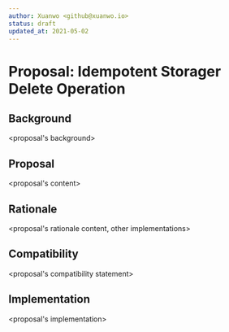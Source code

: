 ```yaml
---
author: Xuanwo <github@xuanwo.io>
status: draft
updated_at: 2021-05-02
---
```


# Proposal: Idempotent Storager Delete Operation

## Background

<proposal's background>

## Proposal

<proposal's content>

## Rationale

<proposal's rationale content, other implementations>

## Compatibility

<proposal's compatibility statement>

## Implementation

<proposal's implementation>
